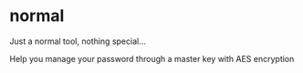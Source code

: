 # normal

Just a normal tool, nothing special...

Help you manage your password through a master key with AES encryption
